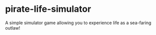 # pirate-life-simulator
A simple simulator game allowing you to experience life as a sea-faring outlaw!
